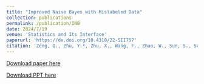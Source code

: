 ```yaml
---
title: "Improved Naive Bayes with Mislabeled Data"
collection: publications
permalink: /publication/INB
date: 2024/7/19
venue: 'Statistics and Its Interface'
paperurl: 'https://dx.doi.org/10.4310/22-SII757'
citation: 'Zeng, Q., Zhu, Y.*, Zhu, X., Wang, F., Zhao, W., Sun, S., Su, M., and Wang, H. (2024), &quot;Improved Naive Bayes with Mislabeled Data,&quot;  Statistics and Its Interface, 17(3):323-336.'
---
```

[Download paper here](https://dx.doi.org/10.4310/22-SII757)

[Download PPT here](../files/INB_PPT.pdf)
